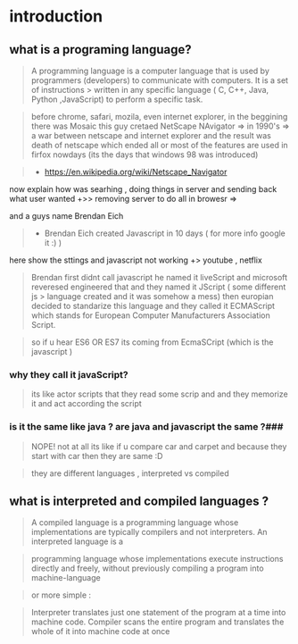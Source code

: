 # introduction #

## what is a programing language? ##


> A programming language is a computer language that is used by programmers (developers) to communicate with computers. It is a set of instructions >  written in any specific language ( C, C++, Java, Python ,JavaScript) to perform a specific task.

> before chrome, safari, mozila, even internet explorer, in the beggining there was Mosaic 
> this guy cretaed NetScape NAvigator => in 1990's    => a war between netscape and internet explorer and the result was death of netscape 
> which ended all or most of the features are used in firfox nowdays  (its the days that windows 98 was introduced)

> - https://en.wikipedia.org/wiki/Netscape_Navigator


now explain how was searhing , doing things in server and sending back what user wanted  +>> removing server to do all in browesr => 

and a guys name Brendan Eich

> - Brendan Eich created Javascript in 10 days  ( for more info google it :) )

here show the sttings and javascript not working +> youtube , netflix


> Brendan first didnt call javascript he named it liveScript and microsoft reveresed engineered that and they named it JScript ( some different js > language created and it was somehow  a mess) then europian decided to standarize this language and they called it ECMAScript
> which stands for European Computer Manufacturers Association Script.


> so if u hear ES6 OR ES7 its coming from EcmaSCript (which is the  javascript )

### why they call it javaScript? ### 

> its like actor scripts that they read some scrip and and they memorize it and act  according the script 

###  is it the same like java ?  are java and javascript the same ?###


> NOPE! not at all its like if u compare car and carpet and because they start with car then they are same :D




> they are different languages , interpreted vs compiled

## what is interpreted and compiled languages ? ##

> A compiled language is a programming language whose implementations are typically compilers and not interpreters. An interpreted language is a

> programming language whose implementations execute instructions directly and freely, without previously compiling a program into machine-language


> or more simple : 

> Interpreter translates just one statement of the program at a time into machine code. Compiler scans the entire program and translates the whole
> of it into machine code at once 